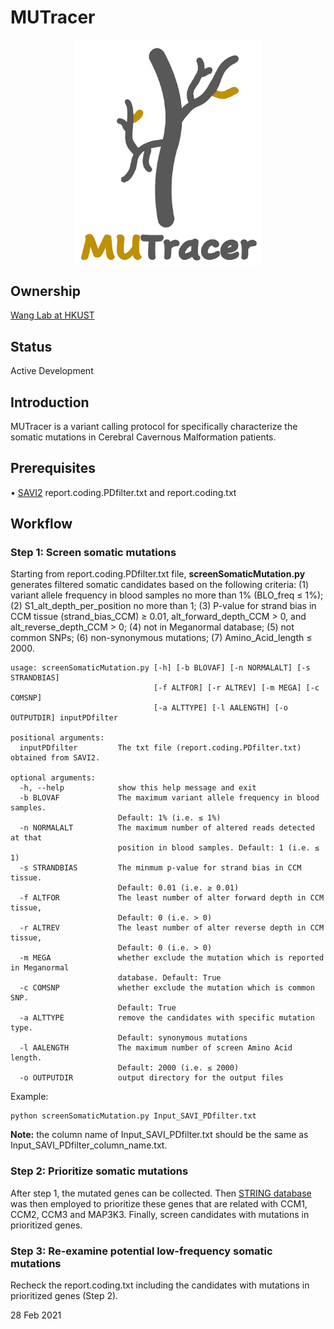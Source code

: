 # MUTracer


<div align=center><img width="300" src="logo.png" style="display: block; margin: auto;" ></div>

## Ownership

[Wang Lab at HKUST](http://wang-lab.ust.hk/)

## Status

Active Development

## Introduction

MUTracer is a variant calling protocol for specifically characterize the somatic mutations in Cerebral Cavernous Malformation patients. 

## Prerequisites

• [SAVI2](https://github.com/WangLabHKUST/SAVI) report.coding.PDfilter.txt and report.coding.txt

## Workflow

### Step 1: Screen somatic mutations 

Starting from report.coding.PDfilter.txt file, **screenSomaticMutation.py** generates filtered somatic candidates based on the following criteria: (1) variant allele frequency in blood samples no more than 1% (BLO_freq ≤ 1%); (2) S1_alt_depth_per_position no more than 1; (3) P-value for strand bias in CCM tissue (strand_bias_CCM) ≥ 0.01, alt_forward_depth_CCM > 0, and alt_reverse_depth_CCM > 0; (4) not in Meganormal database; (5) not common SNPs; (6) non-synonymous mutations; (7) Amino_Acid_length ≤ 2000. 

```
usage: screenSomaticMutation.py [-h] [-b BLOVAF] [-n NORMALALT] [-s STRANDBIAS]
                                [-f ALTFOR] [-r ALTREV] [-m MEGA] [-c COMSNP]
                                [-a ALTTYPE] [-l AALENGTH] [-o OUTPUTDIR] inputPDfilter

positional arguments:
  inputPDfilter         The txt file (report.coding.PDfilter.txt) obtained from SAVI2.

optional arguments:
  -h, --help            show this help message and exit
  -b BLOVAF             The maximum variant allele frequency in blood samples. 
                        Default: 1% (i.e. ≤ 1%)
  -n NORMALALT          The maximum number of altered reads detected at that 
                        position in blood samples. Default: 1 (i.e. ≤ 1)
  -s STRANDBIAS         The minmum p-value for strand bias in CCM tissue. 
                        Default: 0.01 (i.e. ≥ 0.01)
  -f ALTFOR             The least number of alter forward depth in CCM tissue, 
                        Default: 0 (i.e. > 0)
  -r ALTREV             The least number of alter reverse depth in CCM tissue, 
                        Default: 0 (i.e. > 0)
  -m MEGA               whether exclude the mutation which is reported in Meganormal
                        database. Default: True
  -c COMSNP             whether exclude the mutation which is common SNP.
                        Default: True
  -a ALTTYPE            remove the candidates with specific mutation type. 
                        Default: synonymous mutations
  -l AALENGTH           The maximum number of screen Amino Acid length. 
                        Default: 2000 (i.e. ≤ 2000)
  -o OUTPUTDIR          output directory for the output files

```

Example:
```
python screenSomaticMutation.py Input_SAVI_PDfilter.txt
```
**Note:** the column name of Input_SAVI_PDfilter.txt should be the same as Input_SAVI_PDfilter_column_name.txt.

### Step 2: Prioritize somatic mutations 

After step 1, the mutated genes can be collected. Then [STRING database](https://string-db.org/) was then employed to prioritize these genes that are related with CCM1, CCM2, CCM3 and MAP3K3. Finally, screen candidates with mutations in prioritized genes.

### Step 3: Re-examine potential low-frequency somatic mutations 

Recheck the report.coding.txt including the candidates with mutations in prioritized genes (Step 2).


28 Feb 2021

